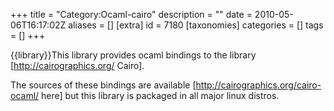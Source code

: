 +++
title = "Category:Ocaml-cairo"
description = ""
date = 2010-05-06T16:17:02Z
aliases = []
[extra]
id = 7180
[taxonomies]
categories = []
tags = []
+++

{{library}}This library provides ocaml bindings to the library [http://cairographics.org/ Cairo].

The sources of these bindings are available [http://cairographics.org/cairo-ocaml/ here] but this library is packaged in all major linux distros.
